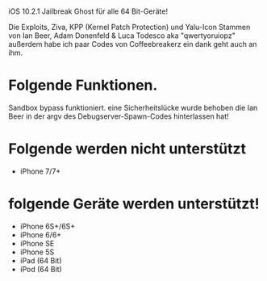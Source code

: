 # 
iOS 10.2.1 Jailbreak Ghost für alle 64 Bit-Geräte!

Die Exploits, Ziva, KPP (Kernel Patch Protection) und Yalu-Icon Stammen von Ian Beer, Adam Donenfeld & Luca Todesco aka "qwertyoruiopz" 
außerdem habe ich paar Codes von Coffeebreakerz ein dank geht auch an ihm.


# Folgende Funktionen.
Sandbox bypass funktioniert.
eine Sicherheitslücke wurde behoben die Ian Beer in der argv des Debugserver-Spawn-Codes hinterlassen hat!



# Folgende werden nicht unterstützt
- iPhone 7/7+


# folgende Geräte werden unterstützt!
- iPhone 6S+/6S+
- iPhone 6/6+
- iPhone SE
- iPhone 5S
- iPad (64 Bit)
- iPod (64 Bit)
